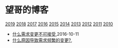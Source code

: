 # 望哥的博客
 [2019](/2019/)
 [2018](/2018/)
 [2017](/2017/)
 [2016](/2016/)
 [2015](/2015/)
 [2014](/2014/)
 [2013](/2013/)
 [2012](/2012/)
 [2011](/2011/)
 [2010](/2010/)

* [什么需求变更不可接受](/2016/2016-10-11-what-kind-of-requirement-change-cant-be-accepted),2016-10-11
* [什么原因导致需求频繁的变更?](/2016/2016-03-04-why-change-requirement-frequently),
